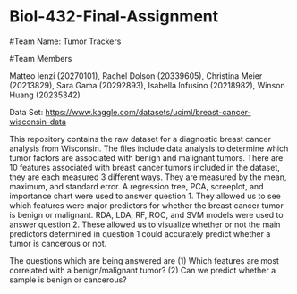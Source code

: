 # Biol-432-Final-Assignment

#Team Name: Tumor Trackers

#Team Members

Matteo Ienzi (20270101), Rachel Dolson (20339605), Christina Meier (20213829), Sara Gama (20292893), Isabella Infusino (20218982), Winson Huang (20235342)

Data Set: https://www.kaggle.com/datasets/uciml/breast-cancer-wisconsin-data

This repository contains the raw dataset for a diagnostic breast cancer analysis from Wisconsin. The files include data analysis to determine which tumor factors are associated with benign and malignant tumors. There are 10 features associated with breast cancer tumors included in the dataset, they are each measured 3 different ways. They are measured by the mean, maximum, and standard error. A regression tree, PCA, screeplot, and importance chart were used to answer question 1. They allowed us to see which features were major predictors for whether the breast cancer tumor is benign or malignant. RDA, LDA, RF, ROC, and SVM models were used to answer question 2. These allowed us to visualize whether or not the main predictors determined in question 1 could accurately predict whether a tumor is cancerous or not.

The questions which are being answered are 
(1) Which features are most correlated with a benign/malignant tumor? 
(2) Can we predict whether a sample is benign or cancerous? 


